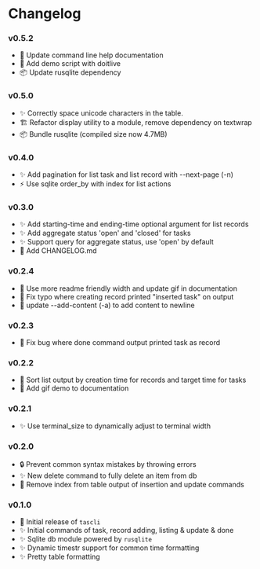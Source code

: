 # Changelog

### v0.5.2

- 📝 Update command line help documentation
- 📝 Add demo script with doitlive
- 📦 Update rusqlite dependency

### v0.5.0

- ✨ Correctly space unicode characters in the table.
- 🏗️ Refactor display utility to a module, remove dependency on textwrap
- 📦 Bundle rusqlite (compiled size now 4.7MB)

### v0.4.0

- ✨ Add pagination for list task and list record with --next-page (-n)
- ⚡ Use sqlite order_by with index for list actions

### v0.3.0

- ✨ Add starting-time and ending-time optional argument for list records
- ✨ Add aggregate status 'open' and 'closed' for tasks
- ✨ Support query for aggregate status, use 'open' by default
- 📝 Add CHANGELOG.md

### v0.2.4

- 📝 Use more readme friendly width and update gif in documentation
- 🐛 Fix typo where creating record printed "inserted task" on output
- 🔄 update --add-content (-a) to add content to newline

### v0.2.3

- 🐛 Fix bug where done command output printed task as record

### v0.2.2

- 🔄 Sort list output by creation time for records and target time for tasks
- 📝 Add gif demo to documentation

### v0.2.1

- ✨ Use terminal_size to dynamically adjust to terminal width

### v0.2.0

- 🔒 Prevent common syntax mistakes by throwing errors
- ✨ New delete command to fully delete an item from db
- 🐛 Remove index from table output of insertion and update commands

### v0.1.0

- 🚀 Initial release of `tascli`
- ✨ Initial commands of task, record adding, listing & update & done
- ✨ Sqlite db module powered by `rusqlite`
- ✨ Dynamic timestr support for common time formatting
- ✨ Pretty table formatting

